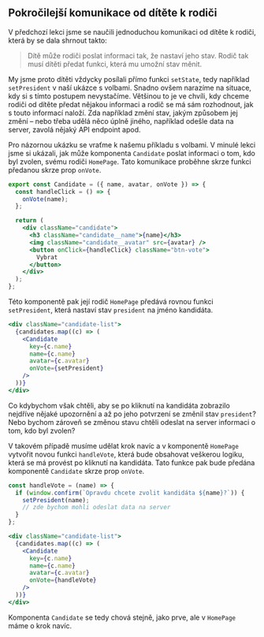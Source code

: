## Pokročilejší komunikace od dítěte k rodiči

V předchozí lekci jsme se naučili jednoduchou komunikaci od dítěte k rodiči, která by se dala shrnout takto:

> Dítě může rodiči poslat informaci tak, že nastaví jeho stav. Rodič tak musí dítěti předat funkci, která mu umožní stav měnit.

My jsme proto dítěti vždycky posílali přímo funkci `setState`, tedy například `setPresident` v naší ukázce s volbami. Snadno ovšem narazíme na situace, kdy si s tímto postupem nevystačíme. Většinou to je ve chvíli, kdy chceme rodiči od dítěte předat nějakou informaci a rodič se má sám rozhodnout, jak s touto informací naloží. Zda například změní stav, jakým způsobem jej změní – nebo třeba udělá něco úplně jiného, například odešle data na server, zavolá nějaký API endpoint apod.

Pro názornou ukázku se vraťme k našemu příkladu s volbami. V minulé lekci jsme si ukázali, jak může komponenta `Candidate` poslat informaci o tom, kdo byl zvolen, svému rodiči `HomePage`. Tato komunikace proběhne skrze funkci předanou skrze prop `onVote`.

```jsx
export const Candidate = ({ name, avatar, onVote }) => {
  const handleClick = () => {
    onVote(name);
  };

  return (
    <div className="candidate">
      <h3 className="candidate__name">{name}</h3>
      <img className="candidate__avatar" src={avatar} />
      <button onClick={handleClick} className="btn-vote">
        Vybrat
      </button>
    </div>
  );
};
```

Této komponentě pak její rodič `HomePage` předává rovnou funkci `setPresident`, která nastaví stav `president` na jméno kandidáta.

```jsx
<div className="candidate-list">
  {candidates.map((c) => (
    <Candidate
      key={c.name}
      name={c.name}
      avatar={c.avatar}
      onVote={setPresident}
    />
  ))}
</div>
```

Co kdybychom však chtěli, aby se po kliknutí na kandidáta zobrazilo nejdříve nějaké upozornění a až po jeho potvrzení se změnil stav `president`? Nebo bychom zároveň se změnou stavu chtěli odeslat na server informaci o tom, kdo byl zvolen?

V takovém případě musíme udělat krok navíc a v komponentě `HomePage` vytvořit novou funkci `handleVote`, která bude obsahovat veškerou logiku, která se má provést po kliknutí na kandidáta. Tato funkce pak bude předána komponentě `Candidate` skrze prop `onVote`.

```jsx
const handleVote = (name) => {
  if (window.confirm(`Opravdu chcete zvolit kandidáta ${name}?`)) {
    setPresident(name);
    // zde bychom mohli odeslat data na server
  }
};
```

```jsx
<div className="candidate-list">
  {candidates.map((c) => (
    <Candidate
      key={c.name}
      name={c.name}
      avatar={c.avatar}
      onVote={handleVote}
    />
  ))}
</div>
```

Komponenta `Candidate` se tedy chová stejně, jako prve, ale v `HomePage` máme o krok navíc.
